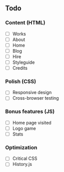 ## Todo

### Content (HTML)
- [ ] Works
- [ ] About
- [ ] Home
- [ ] Blog
- [ ] Hire
- [ ] Styleguide
- [ ] Credits

### Polish (CSS)
- [ ] Responsive design
- [ ] Cross-browser testing

### Bonus features (JS)
- [ ] Home page visited
- [ ] Logo game
- [ ] Stats

### Optimization
- [ ] Critical CSS
- [ ] History.js
